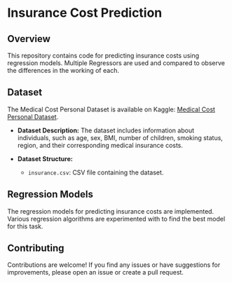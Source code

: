 # Insurance Cost Prediction

## Overview

This repository contains code for predicting insurance costs using regression models. Multiple Regressors are used and compared to observe the differences in the working of each.

## Dataset

The Medical Cost Personal Dataset is available on Kaggle: [Medical Cost Personal Dataset](https://www.kaggle.com/datasets/mirichoi0218/insurance).

- **Dataset Description:** The dataset includes information about individuals, such as age, sex, BMI, number of children, smoking status, region, and their corresponding medical insurance costs.

- **Dataset Structure:**
  - `insurance.csv`: CSV file containing the dataset.

## Regression Models

The regression models for predicting insurance costs are implemented. Various regression algorithms are experimented with to find the best model for this task.

## Contributing
Contributions are welcome! If you find any issues or have suggestions for improvements, please open an issue or create a pull request.

